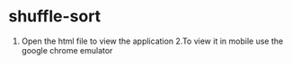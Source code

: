 # shuffle-sort


1. Open the html file to view the application
2.To view it in mobile use the google chrome emulator
